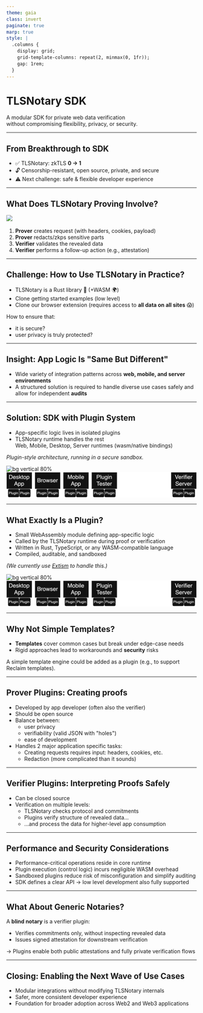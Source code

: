 ```yaml
---
theme: gaia
class: invert
paginate: true
marp: true
style: |
  .columns {
    display: grid;
    grid-template-columns: repeat(2, minmax(0, 1fr));
    gap: 1rem;
  }
---
```

<!-- _class: lead invert -->
# TLSNotary SDK

A modular SDK for private web data verification  
without compromising flexibility, privacy, or security.

---
<!-- Speaker notes go here. -->

## From Breakthrough to SDK

- ✅ TLSNotary: zkTLS **0 → 1**
- 🔓 Censorship-resistant, open source, private, and secure
- ⚠️ Next challenge: safe & flexible developer experience

---

## What Does TLSNotary Proving Involve?

![](https://tlsnotary.org/assets/images/overview_prover_verifier-d1c5dd944ba01e3fe8983375aad61c1e.svg#gh-dark-mode-only)

1. **Prover** creates request (with headers, cookies, payload)
2. **Prover** redacts/zkps sensitive parts
3. **Verifier** validates the revealed data
4. **Verifier** performs a follow-up action (e.g., attestation)

---

## Challenge: How to Use TLSNotary in Practice?

- TLSNotary is a Rust library 🦀 (+WASM 🌍)
- Clone getting started examples (low level)
- Clone our browser extension (requires access to **all data on all sites** 😱)

How to ensure that:
- it is secure?
- user privacy is truly protected?

---

## Insight: App Logic Is "Same But Different"

- Wide variety of integration patterns across **web, mobile, and server environments**
- A structured solution is required to handle diverse use cases safely and allow for independent **audits**

---

## Solution: SDK with Plugin System

- App-specific logic lives in isolated plugins  
- TLSNotary runtime handles the rest  
  Web, Mobile, Desktop, Server runtimes (wasm/native bindings)

_Plugin-style architecture, running in a secure sandbox._

![bg vertical 80%](./none)
![bg vertical 80%](./plugins.svg)

---
<!-- - Plugins allow for independent inspection
-->

## What Exactly Is a Plugin?
- Small WebAssembly module defining app-specific logic
- Called by the TLSNotary runtime during proof or verification
- Written in Rust, TypeScript, or any WASM-compatible language
- Compiled, auditable, and sandboxed

_(We currently use [Extism](https://extism.org/) to handle this.)_

![bg vertical 80%](./none)
![bg vertical 80%](./plugins.svg)

---

## Why Not Simple Templates?

- **Templates** cover common cases but break under edge-case needs
- Rigid approaches lead to workarounds and **security** risks

A simple template engine could be added as a plugin (e.g., to support Reclaim templates).

---

## Prover Plugins: Creating proofs

- Developed by app developer (often also the verifier)
- Should be open source
- Balance between:
    - user privacy
    - verifiability (valid JSON with "holes")
    - ease of development
- Handles 2 major application specific tasks:
  - Creating requests requires input: headers, cookies, etc.
  - Redaction (more complicated than it sounds)

---

## Verifier Plugins: Interpreting Proofs Safely

- Can be closed source
- Verification on multiple levels:
  - TLSNotary checks protocol and commitments
  - Plugins verify structure of revealed data...
  - ...and process the data for higher-level app consumption

---

## Performance and Security Considerations

- Performance-critical operations reside in core runtime
- Plugin execution (control logic) incurs negligible WASM overhead
- Sandboxed plugins reduce risk of misconfiguration and simplify auditing
- SDK defines a clear API → low level development also fully supported

---
## What About Generic Notaries?

A **blind notary** is a verifier plugin:

- Verifies commitments only, without inspecting revealed data
- Issues signed attestation for downstream verification

→ Plugins enable both public attestations and fully private verification flows

---

## Closing: Enabling the Next Wave of Use Cases

- Modular integrations without modifying TLSNotary internals
- Safer, more consistent developer experience
- Foundation for broader adoption across Web2 and Web3 applications
